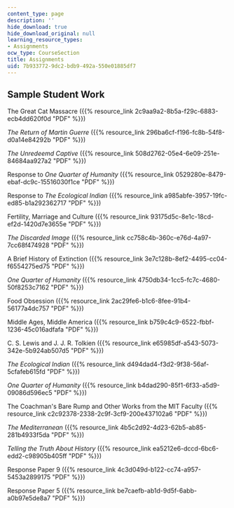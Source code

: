 ```yaml
---
content_type: page
description: ''
hide_download: true
hide_download_original: null
learning_resource_types:
- Assignments
ocw_type: CourseSection
title: Assignments
uid: 7b933772-9dc2-bdb9-492a-550e01885df7
---
```


Sample Student Work
-------------------

The Great Cat Massacre ({{% resource_link 2c9aa9a2-8b5a-f29c-6883-ecb4dd620f0d "PDF" %}})

_The Return of Martin Guerre_ ({{% resource_link 296ba6cf-f196-fc8b-54f8-d0a14e84292b "PDF" %}})

_The Unredeemd Captive_ ({{% resource_link 508d2762-05e4-6e09-251e-84684aa927a2 "PDF" %}})

Response to _One Quarter of Humanity_ ({{% resource_link 0529280e-8479-ebaf-dc9c-15516030f1ce "PDF" %}})

Response to _The Ecological Indian_ ({{% resource_link a985abfe-3957-19fc-ed85-b1a292362717 "PDF" %}})

Fertility, Marriage and Culture ({{% resource_link 93175d5c-8e1c-18cd-ef2d-1420d7e3655e "PDF" %}})

_The Discarded Image_ ({{% resource_link cc758c4b-360c-e76d-4a97-7cc68f474928 "PDF" %}})

A Brief History of Extinction ({{% resource_link 3e7c128b-8ef2-4495-cc04-f6554275ed75 "PDF" %}})

_One Quarter of Humanity_ ({{% resource_link 4750db34-1cc5-fc7c-4680-50f8253c7162 "PDF" %}})

Food Obsession ({{% resource_link 2ac29fe6-b1c6-8fee-91b4-56177a4dc757 "PDF" %}})

Middle Ages, Middle America ({{% resource_link b759c4c9-6522-fbbf-1236-45c016adfafa "PDF" %}})

C. S. Lewis and J. J. R. Tolkien ({{% resource_link e65985df-a543-5073-342e-5b924ab507d5 "PDF" %}})

_The Ecological Indian_ ({{% resource_link d494dad4-f3d2-9f38-56af-5cfafeb615fd "PDF" %}})

_One Quarter of Humanity_ ({{% resource_link b4dad290-85f1-6f33-a5d9-09086d596ec5 "PDF" %}})

The Coachman's Bare Rump and Other Works from the MIT Faculty ({{% resource_link c2c92378-2338-2c9f-3cf9-200e437102a6 "PDF" %}})

_The Mediterranean_ ({{% resource_link 4b5c2d92-4d23-62b5-ab85-281b4933f5da "PDF" %}})

_Telling the Truth About History_ ({{% resource_link ea5212e6-dccd-6bc6-edd2-c98905b405ff "PDF" %}})

Response Paper 9 ({{% resource_link 4c3d049d-b122-cc74-a957-5453a2899175 "PDF" %}})

Response Paper 5 ({{% resource_link be7caefb-ab1d-9d5f-6abb-a0b97e5de8a7 "PDF" %}})